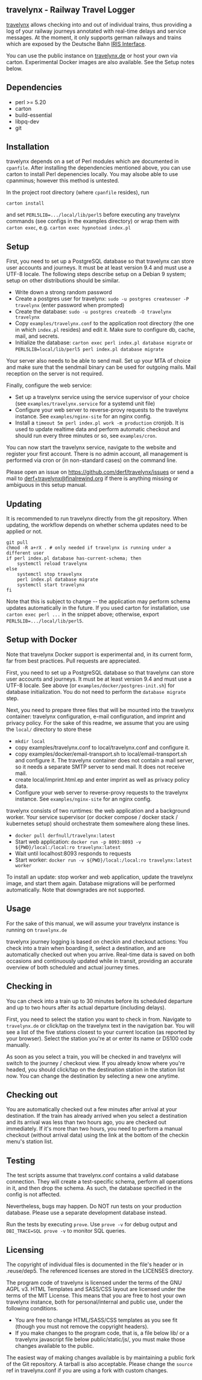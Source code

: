 travelynx - Railway Travel Logger
---

[travelynx](https://finalrewind.org/projects/travelynx/) allows checking into
and out of individual trains, thus providing a log of your railway journeys
annotated with real-time delays and service messages. At the moment, it only
supports german railways and trains which are exposed by the Deutsche Bahn
[IRIS Interface](https://finalrewind.org/projects/Travel-Status-DE-IRIS/).

You can use the public instance on [travelynx.de](https://travelynx.de) or
host your own via carton. Experimental Docker images are also
available. See the Setup notes below.

Dependencies
---

 * perl >= 5.20
 * carton
 * build-essential
 * libpq-dev
 * git

Installation
---

travelynx depends on a set of Perl modules which are documented in `cpanfile`.
After installing the dependencies mentioned above, you can use carton to
install Perl depenencies locally. You may alsobe able to use cpanminus;
however this method is untested.

In the project root directory (where `cpanfile` resides), run

```
carton install
```

and set `PERL5LIB=.../local/lib/perl5` before executing any travelynx
commands (see configs in the examples directory) or wrap them with `carton
exec`, e.g. `carton exec hypnotoad index.pl`

Setup
---

First, you need to set up a PostgreSQL database so that travelynx can store
user accounts and journeys. It must be at least version 9.4 and must use a
UTF-8 locale. The following steps describe setup on a Debian 9 system;
setup on other distributions should be similar.

* Write down a strong random password
* Create a postgres user for travelynx: `sudo -u postgres createuser -P travelynx`
  (enter password when prompted)
* Create the database: `sudo -u postgres createdb -O travelynx travelynx`
* Copy `examples/travelynx.conf` to the application root directory
  (the one in which `index.pl` resides) and edit it. Make sure to configure
  db, cache, mail, and secrets.
* Initialize the database: `carton exec perl index.pl database migrate`
  or `PERL5LIB=local/lib/perl5 perl index.pl database migrate`

Your server also needs to be able to send mail. Set up your MTA of choice and
make sure that the sendmail binary can be used for outgoing mails. Mail
reception on the server is not required.

Finally, configure the web service:

* Set up a travelynx service using the service supervisor of your choice
  (see `examples/travelynx.service` for a systemd unit file)
* Configure your web server to reverse-provy requests to the travelynx
  instance. See `examples/nginx-site` for an nginx config.
* Install a `timeout 5m perl index.pl work -m production` cronjob. It is used
  to update realtime data and perform automatic checkout and should run
  every three minutes or so, see `examples/cron`.

You can now start the travelynx service, navigate to the website and register
your first account. There is no admin account, all management is performed
via cron or (in non-standard cases) on the command line.

Please open an issue on <https://github.com/derf/travelynx/issues> or send a
mail to derf+travelynx@finalrewind.org if there is anything missing or
ambiguous in this setup manual.

Updating
---

It is recommended to run travelynx directly from the git repository. When
updating, the workflow depends on whether schema updates need to be applied
or not.

```
git pull
chmod -R a+rX . # only needed if travelynx is running under a different user
if perl index.pl database has-current-schema; then
    systemctl reload travelynx
else
    systemctl stop travelynx
    perl index.pl database migrate
    systemctl start travelynx
fi
```

Note that this is subject to change -- the application may perform schema
updates automatically in the future. If you used carton for installation,
use `carton exec perl ...` in the snippet above; otherwise, export
`PERL5LIB=.../local/lib/perl5`.

Setup with Docker
---

Note that travelynx Docker support is experimental and, in its current form,
far from best practices. Pull requests are appreciated.

First, you need to set up a PostgreSQL database so that travelynx can store
user accounts and journeys. It must be at least version 9.4 and must use a
UTF-8 locale. See above (or `examples/docker/postgres-init.sh`) for database
initialization. You do not need to perform the `database migrate` step.

Next, you need to prepare three files that will be mounted into the travelynx
container: travelynx configuration, e-mail configuration, and imprint and
privacy policy. For the sake of this readme, we assume that you are using the
`local/` directory to store these

* `mkdir local`
* copy examples/travelynx.conf to local/travelynx.conf and configure it.
* copy examples/docker/email-transport.sh to local/email-transport.sh and configure it.
  The travelynx container does not contain a mail server, so it needs a
  separate SMTP server to send mail. It does not receive mail.
* create local/imprint.html.ep and enter imprint as well as privacy policy data.
* Configure your web server to reverse-provy requests to the travelynx
  instance. See `examples/nginx-site` for an nginx config.

travelynx consists of two runtimes: the web application and a background
worker. Your service supervisor (or docker compose / docker stack / kubernetes
setup) should orchestrate them somewhere along these lines.

* `docker pull derfnull/travelynx:latest`
* Start web application: `docker run -p 8093:8093 -v ${PWD}/local:/local:ro travelynx:latest`
* Wait until localhost:8093 responds to requests
* Start worker: `docker run -v ${PWD}/local:/local:ro travelynx:latest worker`

To install an update: stop worker and web application, update the travelynx
image, and start them again. Database migrations will be performed
automatically. Note that downgrades are not supported.

Usage
---

For the sake of this manual, we will assume your travelynx instance is running
on `travelynx.de`

travelynx journey logging is based on checkin and checkout actions: You check
into a train when boarding it, select a destination, and are automatically
checked out when you arrive. Real-time data is saved on both occasions and
continuously updated while in transit, providing an accurate overview of both
scheduled and actual journey times.

## Checking in

You can check into a train up to 30 minutes before its scheduled departure and
up to two hours after its actual departure (including delays).

First, you need to select the station you want to check in from.
Navigate to `travelynx.de` or click/tap on the travelynx text in the navigation
bar. You will see a list of the five stations closest to your current location
(as reported by your browser). Select the station you're at or enter its
name or DS100 code manually.

As soon as you select a train, you will be checked in and travelynx will switch
to the journey / checkout view. If you already know where you're headed, you
should click/tap on the destination station in the station list now. You can
change the destination by selecting a new one anytime.

## Checking out

You are automatically checked out a few minutes after arrival at your
destination. If the train has already arrived when you select a destination and
its arrival was less than two hours ago, you are checked out immediately.  If
it's more than two hours, you need to perform a manual checkout (without
arrival data) using the link at the bottom of the checkin menu's station list.

Testing
---

The test scripts assume that travelynx.conf contains a valid database
connection. They will create a test-specific schema, perform all operations in
it, and then drop the schema. As such, the database specified in the config is
not affected.

Nevertheless, bugs may happen. Do NOT run tests on your production database.
Please use a separate development database instead.

Run the tests by executing `prove`. Use `prove -v` for debug output and
`DBI_TRACE=SQL prove -v` to monitor SQL queries.

Licensing
---

The copyright of individual files is documented in the file's header or in
.reuse/dep5. The referenced licenses are stored in the LICENSES directory.

The program code of travelynx is licensed under the terms of the GNU AGPL v3.
HTML Templates and SASS/CSS layout are licensed under the terms of the MIT
License. This means that you are free to host your own travelynx instance,
both for personal/internal and public use, under the following conditions.

* You are free to change HTML/SASS/CSS templates as you see fit (though you
  must not remove the copyright headers).
* If you make changes to the program code, that is, a file below lib/ or a
  travelynx javascript file below public/static/js/, you must make those
  changes available to the public.

The easiest way of making changes available is by maintaining a public fork of
the Git repository. A tarball is also acceptable. Please change the `source`
ref in travelynx.conf if you are using a fork with custom changes.
